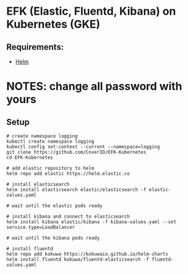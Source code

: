 # EFK (Elastic, Fluentd, Kibana) on Kubernetes (GKE)

## Requirements:
* [Helm](https://helm.sh/docs/intro/install/)

# NOTES: change all password with yours

## Setup
```console
# create namespace logging
kubectl create namespace logging
kubectl config set-context --current --namespace=logging
git clone https://github.com/CoverID/EFK-Kubernetes
cd EFK-Kubernetes

# add elastic repository to helm
helm repo add elastic https://helm.elastic.co

# install elasticsearch
helm install elasticsearch elastic/elasticsearch -f elastic-values.yaml

# wait until the elastic pods ready

# install kibana and connect to elasticsearch
helm install kibana elastic/kibana -f kibana-values.yaml --set service.type=LoadBalancer

# wait until the kibana pods ready

# install fluentd
helm repo add kokuwa https://kokuwaio.github.io/helm-charts
helm install fluentd kokuwa/fluentd-elasticsearch -f fluentd-values.yaml
```